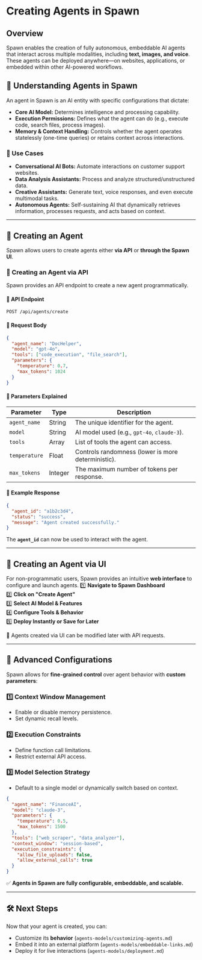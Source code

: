 # Creating Agents in Spawn

## **Overview**

Spawn enables the creation of fully autonomous, embeddable AI agents that interact across multiple modalities, including **text, images, and voice**. These agents can be deployed anywhere—on websites, applications, or embedded within other AI-powered workflows.

## **🔹 Understanding Agents in Spawn**

An agent in Spawn is an AI entity with specific configurations that dictate:

- **Core AI Model:** Determines intelligence and processing capability.
- **Execution Permissions:** Defines what the agent can do (e.g., execute code, search files, process images).
- **Memory & Context Handling:** Controls whether the agent operates statelessly (one-time queries) or retains context across interactions.

### **📌 Use Cases**

- **Conversational AI Bots:** Automate interactions on customer support websites.
- **Data Analysis Assistants:** Process and analyze structured/unstructured data.
- **Creative Assistants:** Generate text, voice responses, and even execute multimodal tasks.
- **Autonomous Agents:** Self-sustaining AI that dynamically retrieves information, processes requests, and acts based on context.

---

## **🚀 Creating an Agent**

Spawn allows users to create agents either **via API** or **through the Spawn UI**.

### **🔹 Creating an Agent via API**

Spawn provides an API endpoint to create a new agent programmatically.

#### **📌 API Endpoint**

```http
POST /api/agents/create
```

#### **📌 Request Body**

```json
{
  "agent_name": "DocHelper",
  "model": "gpt-4o",
  "tools": ["code_execution", "file_search"],
  "parameters": {
    "temperature": 0.7,
    "max_tokens": 1024
  }
}
```

#### **🔹 Parameters Explained**

| Parameter     | Type    | Description                                        |
| ------------- | ------- | -------------------------------------------------- |
| `agent_name`  | String  | The unique identifier for the agent.               |
| `model`       | String  | AI model used (e.g., `gpt-4o`, `claude-3`).        |
| `tools`       | Array   | List of tools the agent can access.                |
| `temperature` | Float   | Controls randomness (lower is more deterministic). |
| `max_tokens`  | Integer | The maximum number of tokens per response.         |

#### **📌 Example Response**

```json
{
  "agent_id": "a1b2c3d4",
  "status": "success",
  "message": "Agent created successfully."
}
```

The **`agent_id`** can now be used to interact with the agent.

---

## **🔹 Creating an Agent via UI**

For non-programmatic users, Spawn provides an intuitive **web interface** to configure and launch agents.
1️⃣ **Navigate to Spawn Dashboard**  
2️⃣ **Click on "Create Agent"**  
3️⃣ **Select AI Model & Features**  
4️⃣ **Configure Tools & Behavior**  
5️⃣ **Deploy Instantly or Save for Later**

🔹 Agents created via UI can be modified later with API requests.

---

## **🔹 Advanced Configurations**

Spawn allows for **fine-grained control** over agent behavior with **custom parameters**:

### **1️⃣ Context Window Management**

- Enable or disable memory persistence.
- Set dynamic recall levels.

### **2️⃣ Execution Constraints**

- Define function call limitations.
- Restrict external API access.

### **3️⃣ Model Selection Strategy**

- Default to a single model or dynamically switch based on context.

```json
{
  "agent_name": "FinanceAI",
  "model": "claude-3",
  "parameters": {
    "temperature": 0.5,
    "max_tokens": 1500
  },
  "tools": ["web_scraper", "data_analyzer"],
  "context_window": "session-based",
  "execution_constraints": {
    "allow_file_uploads": false,
    "allow_external_calls": true
  }
}
```

✅ **Agents in Spawn are fully configurable, embeddable, and scalable.**

---

## **🛠️ Next Steps**

Now that your agent is created, you can:

- Customize its **behavior** (`agents-models/customizing-agents.md`)
- Embed it into an external platform (`agents-models/embeddable-links.md`)
- Deploy it for live interactions (`agents-models/deployment.md`)
